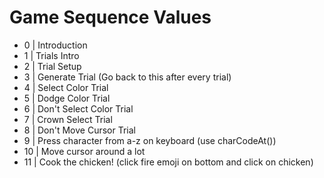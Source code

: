 <h1>Game Sequence Values</h1>

- 0 | Introduction
- 1 | Trials Intro
- 2 | Trial Setup
- 3 | Generate Trial (Go back to this after every trial)
- 4 | Select Color Trial
- 5 | Dodge Color Trial
- 6 | Don't Select Color Trial
- 7 | Crown Select Trial
- 8 | Don't Move Cursor Trial
- 9 | Press character from a-z on keyboard (use charCodeAt())
- 10 | Move cursor around a lot
- 11 | Cook the chicken! (click fire emoji on bottom and click on chicken)
